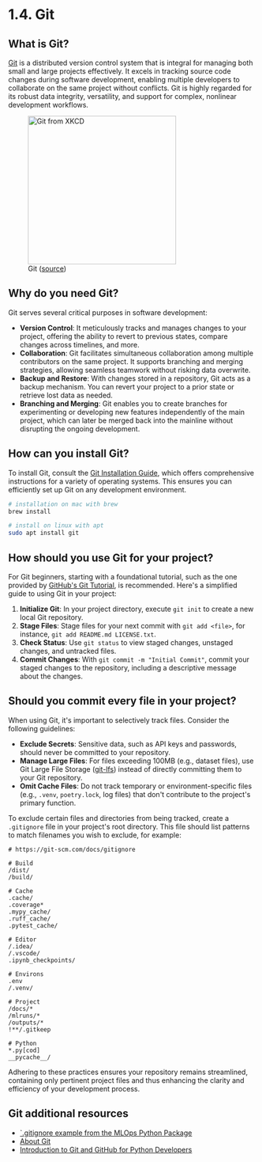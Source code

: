# 1.4. Git

## What is Git?

[Git](https://git-scm.com/) is a distributed version control system that is integral for managing both small and large projects effectively. It excels in tracking source code changes during software development, enabling multiple developers to collaborate on the same project without conflicts. Git is highly regarded for its robust data integrity, versatility, and support for complex, nonlinear development workflows.

<figure markdown="span">
  <img src="https://imgs.xkcd.com/comics/git_2x.png" alt="Git from XKCD" width=300" />
  <figcaption>Git (<a href="https://xkcd.com/1597/">source</a>)</figcaption>
</figure>

## Why do you need Git?

Git serves several critical purposes in software development:

- **Version Control**: It meticulously tracks and manages changes to your project, offering the ability to revert to previous states, compare changes across timelines, and more.
- **Collaboration**: Git facilitates simultaneous collaboration among multiple contributors on the same project. It supports branching and merging strategies, allowing seamless teamwork without risking data overwrite.
- **Backup and Restore**: With changes stored in a repository, Git acts as a backup mechanism. You can revert your project to a prior state or retrieve lost data as needed.
- **Branching and Merging**: Git enables you to create branches for experimenting or developing new features independently of the main project, which can later be merged back into the mainline without disrupting the ongoing development.

## How can you install Git?

To install Git, consult the [Git Installation Guide](https://git-scm.com/book/en/v2/Getting-Started-Installing-Git), which offers comprehensive instructions for a variety of operating systems. This ensures you can efficiently set up Git on any development environment.

```bash
# installation on mac with brew
brew install

# install on linux with apt
sudo apt install git
```

## How should you use Git for your project?

For Git beginners, starting with a foundational tutorial, such as the one provided by [GitHub's Git Tutorial](https://docs.github.com/en/get-started/using-git/about-git), is recommended. Here's a simplified guide to using Git in your project:

1. **Initialize Git**: In your project directory, execute `git init` to create a new local Git repository.
2. **Stage Files**: Stage files for your next commit with `git add <file>`, for instance, `git add README.md LICENSE.txt`.
3. **Check Status**: Use `git status` to view staged changes, unstaged changes, and untracked files.
4. **Commit Changes**: With `git commit -m "Initial Commit"`, commit your staged changes to the repository, including a descriptive message about the changes.

## Should you commit every file in your project?

When using Git, it's important to selectively track files. Consider the following guidelines:

- **Exclude Secrets**: Sensitive data, such as API keys and passwords, should never be committed to your repository.
- **Manage Large Files**: For files exceeding 100MB (e.g., dataset files), use Git Large File Storage ([git-lfs](https://git-lfs.github.com/)) instead of directly committing them to your Git repository.
- **Omit Cache Files**: Do not track temporary or environment-specific files (e.g., `.venv`, `poetry.lock`, log files) that don't contribute to the project's primary function.

To exclude certain files and directories from being tracked, create a `.gitignore` file in your project's root directory. This file should list patterns to match filenames you wish to exclude, for example:

```text
# https://git-scm.com/docs/gitignore

# Build
/dist/
/build/

# Cache
.cache/
.coverage*
.mypy_cache/
.ruff_cache/
.pytest_cache/

# Editor
/.idea/
/.vscode/
.ipynb_checkpoints/

# Environs
.env
/.venv/

# Project
/docs/*
/mlruns/*
/outputs/*
!**/.gitkeep

# Python
*.py[cod]
__pycache__/
```

Adhering to these practices ensures your repository remains streamlined, containing only pertinent project files and thus enhancing the clarity and efficiency of your development process.

## Git additional resources

- [`.gitignore example from the MLOps Python Package](https://github.com/fmind/mlops-python-package/blob/main/.gitignore)
- [About Git](https://docs.github.com/en/get-started/using-git/about-git)
- [Introduction to Git and GitHub for Python Developers](https://realpython.com/python-git-github-intro/)